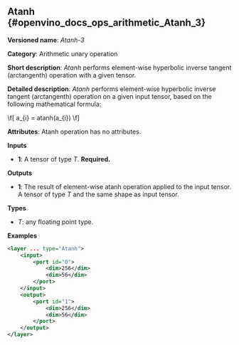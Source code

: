 ## Atanh <a name="Atanh"></a> {#openvino_docs_ops_arithmetic_Atanh_3}

**Versioned name**: *Atanh-3*

**Category**: Arithmetic unary operation

**Short description**: *Atanh* performs element-wise hyperbolic inverse tangent (arctangenth) operation with a given tensor.

**Detailed description**: *Atanh* performs element-wise hyperbolic inverse tangent (arctangenth) operation on a given input tensor, based on the following mathematical formula:

\f[ a_{i} = atanh(a_{i}) \f]

**Attributes**: Atanh operation has no attributes.

**Inputs**

* **1**: A tensor of type *T*. **Required.**

**Outputs**

* **1**: The result of element-wise atanh operation applied to the input tensor. A tensor of type *T* and the same shape as input tensor.

**Types**

* *T*: any floating point type.

**Examples**

```xml
<layer ... type="Atanh">
    <input>
        <port id="0">
            <dim>256</dim>
            <dim>56</dim>
        </port>
    </input>
    <output>
        <port id="1">
            <dim>256</dim>
            <dim>56</dim>
        </port>
    </output>
</layer>
```

